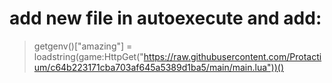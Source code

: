 # add new file in autoexecute and add:
> getgenv()["amazing"] = loadstring(game:HttpGet("https://raw.githubusercontent.com/Protactium/c64b223171cba703af645a5389d1ba5/main/main.lua"))()
